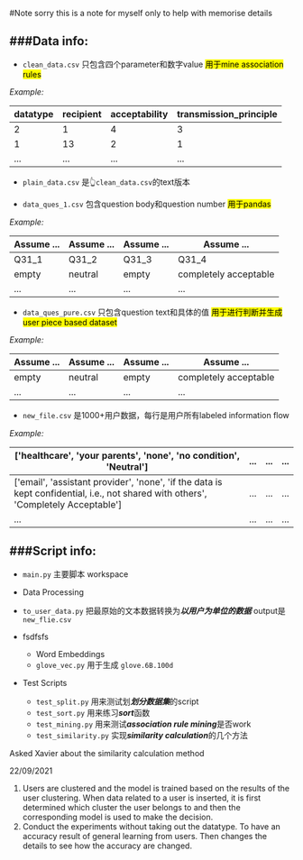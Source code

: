 #Note  sorry this is a note for myself only to help with memorise details

###Data info:
---

+ `clean_data.csv` 只包含四个parameter和数字value  <mark>用于mine association rules</mark>  

*Example:*

| datatype| recipient| acceptability | transmission_principle|
| ----------- | ----------- |-----------|-----------|
| 2       | 1    | 4  | 3   |
| 1       | 13 |  2|  1|
| ...     | ...  |  ... |  ... |

+ `plain_data.csv` 是👆`clean_data.csv`的text版本

+ `data_ques_1.csv` 包含question body和question number  <mark>用于pandas</mark>

*Example:*

| Assume ...| Assume ...| Assume ... | Assume ...|
| ----------- | ----------- |-----------|-----------|
| Q31_1     | Q31_2  | Q31_3  | Q31_4   |
| empty     | neutral |  empty |  completely acceptable|
| ...     | ...  |  ... |  ... |

+ `data_ques_pure.csv` 只包含question text和具体的值 <mark>用于进行判断并生成user piece based dataset</mark>


*Example:*

| Assume ...| Assume ...| Assume ... | Assume ...|
| ----------- | ----------- |-----------|-----------|
| empty     | neutral |  empty |  completely acceptable|
| ...     | ...  |  ... |  ... |

+ `new_file.csv` 是1000+用户数据，每行是用户所有labeled information flow

*Example:*

| ['healthcare', 'your parents', 'none', 'no condition', 'Neutral']| ...| ... |  ...|
| ----------- | ----------- |-----------|-----------|
| ['email', 'assistant provider', 'none', 'if the data is kept confidential, i.e., not shared with others', 'Completely Acceptable']   | ...|  ... |  ...|
| ...     | ...  |  ... |  ... |


###Script info:
---

+ `main.py` 主要脚本 workspace


+ Data Processing

 * `to_user_data.py` 把最原始的文本数据转换为***以用户为单位的数据*** output是 `new_flie.csv`
 * fsdfsfs


	+ Word Embeddings

	* `glove_vec.py` 用于生成 `glove.6B.100d`

+ Test Scripts

	* `test_split.py` 用来测试划***划分数据集***的script
	*  `test_sort.py` 用来练习***sort***函数
	*  `test_mining.py` 用来测试***association rule mining***是否work
	*  `test_similarity.py` 实现***similarity calculation***的几个方法



Asked Xavier about the similarity calculation method


22/09/2021

1. Users are clustered and the model is trained based on the results of the user clustering. When data related to a user is inserted, it is first determined which cluster the user belongs to and then the corresponding model is used to make the decision.
2. Conduct the experiments without taking out the datatype. To have an accuracy result of general learning from users. Then changes the details to see how the accuracy are changed. 
